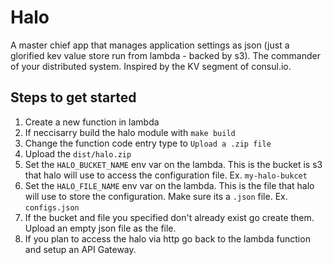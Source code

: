 # Halo
A master chief app that manages application settings as json (just a glorified kev value store run from lambda - backed by s3).
The commander of your distributed system. Inspired by the KV segment of consul.io.

## Steps to get started
1. Create a new function in lambda
2. If neccisarry build the halo module with `make build`
3. Change the function code entry type to `Upload a .zip file`
4. Upload the `dist/halo.zip`
5. Set the `HALO_BUCKET_NAME` env var on the lambda. This is the bucket is s3 that halo will use to access the configuration file. Ex. `my-halo-bukcet`
6. Set the `HALO_FILE_NAME` env var on the lambda. This is the file that halo will use to store the configuration. Make sure its a `.json` file. Ex. `configs.json`
7. If the bucket and file you specified don't already exist go create them. Upload an empty json file as the file.
8. If you plan to access the halo via http go back to the lambda function and setup an API Gateway.
